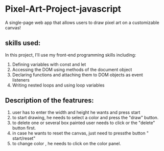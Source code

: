 # Pixel-Art-Project-javascript

A single-page web app that allows users to draw pixel art on a customizable canvas!

## skills used:
In this project, I'll use my front-end programming skills including:

1) Defining variables with const and let
2) Accessing the DOM using methods of the document object
3) Declaring functions and attaching them to DOM objects as event listeners
4) Writing nested loops and using loop variables


## Description of the featrures:

1) user has to enter the width and height he wants and press start 
2) to start drawing, he needs to select a color and press the "draw" button.
3) to delete one or several box painted user needs to click or the "delete"  button first.
4) in case he wants to reset the canvas, just need to pressthe button " start/reset"
5) to change color , he needs to click on the color panel.


